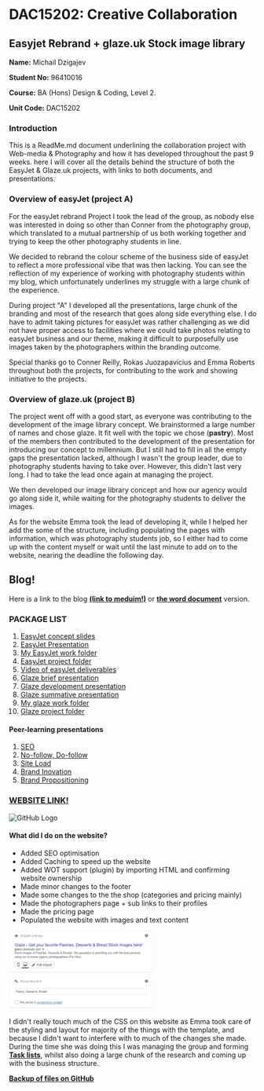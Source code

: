 # DAC15202: Creative Collaboration

## Easyjet Rebrand + glaze.uk Stock image library

**Name:** Michail Dzigajev

**Student No:** 96410016

**Course:** BA (Hons) Design & Coding, Level 2.

**Unit Code:** DAC15202


### **Introduction**

This is a ReadMe.md document underlining the collaboration project with Web-media & Photography and how it has developed throughout the past 9 weeks. here I will cover all the details behind the structure of both the EasyJet & Glaze.uk projects, with links to both documents, and presentations.

### **Overview of easyJet (project A)**

For the easyJet rebrand Project I took the lead of the group, as nobody else was interested in doing so other than Conner from the photography group, which translated to a mutual partnership of us both working together and trying to keep the other photography students in line.

We decided to rebrand the colour scheme of the business side of easyJet to reflect a more professional vibe that was then lacking. You can see the reflection of my experience of working with photography students within my blog, which unfortunately underlines my struggle with a large chunk of the experience. 

During project "A" I developed all the presentations, large chunk of the branding and most of the research that goes along side everything else. I do have to admit taking pictures for easyJet was rather challenging as we did not have proper access to facilities where we could take photos relating to easyJet business and our theme, making it difficult to purposefully use images taken by the photographers within the branding outcome.

Special thanks go to Conner Reilly, Rokas Juozapavicius and Emma Roberts throughout both the projects, for contributing to the work and showing initiative to the projects.

### **Overview of glaze.uk (project B)**

The project went off with a good start, as everyone was contributing to the development of the image library concept. We brainstormed a large number of names and chose glaze. It fit well with the topic we chose (**pastry**). Most of the members then contributed to the development of the presentation for introducing our concept to millennium. But I still had to fill in all the empty gaps the presentation lacked, although I wasn't the group leader, due to photography students having to take over. However, this didn't last very long. I had to take the lead once again at managing the project.

We then developed our image library concept and how our agency would go along side it, while waiting for the photography students to deliver the images.

As for the website Emma took the lead of developing it, while I helped her add the some of the structure, including populating the pages with information, which was photography students job, so I either had to come up with the content myself or wait until the last minute to add on to the website, nearing the deadline the following day. 

## **Blog!**

Here is a link to the blog [**(link to meduim!)**](https://medium.com/series/creative-collaboration-design-coding-fe44ba9ad0a3/edit) or **[the word document](https://drive.google.com/file/d/1NZHnd9e7ogMiyAMfA5-dmhA0bvXSQPJG/view?usp=sharing)** version.

### **PACKAGE LIST**


1. [EasyJet concept slides](https://docs.google.com/presentation/d/15O_mLlz0T2DV5e1WG0bRy0Qp-Sovk8nxv5iyQs50VL4/edit?usp=sharing)
1. [EasyJet Presentation](https://docs.google.com/presentation/d/1-xXmVBOowbq7-d2T3gFNwYVWpeBqbpVEpqI4C0fH4lM/edit?usp=sharing)
1. [My EasyJet work folder](https://drive.google.com/drive/folders/0B0tiDQ6Tr4gTcXZwb0lWZXZsbkU?usp=sharing)
1. [EasyJet project folder](https://drive.google.com/drive/folders/0B0tiDQ6Tr4gTQnJjb1d5RDFtWE0?usp=sharing)
1. [Video of easyJet deliverables](https://www.youtube.com/watch?v=FQXg_xLPhmo)
1. [Glaze brief presentation](https://docs.google.com/presentation/d/1I-ok4HwO-grdVfCTglygxRfLl3mZdtToyrU0kF3p9eg/edit?usp=sharing)
1. [Glaze development presentation](https://docs.google.com/presentation/d/1V80svm4y4gQMzXIDZDkipNaKiurgv5nbLPVlJUd-61c/edit?usp=sharing)
1. [Glaze summative presentation](https://docs.google.com/presentation/d/14soEgwUHnxVQzRULjpxYSHqkBF4b7iBrNK4JRiG9KoU/edit?usp=sharing)
1. [My glaze work folder](https://drive.google.com/drive/folders/0B0tiDQ6Tr4gTMTY4NUNIMzFwNmM?usp=sharing)
1. [Glaze project folder](https://drive.google.com/drive/folders/0B0tiDQ6Tr4gTMDdOc0d3QjhIWmM?usp=sharing)

#### **Peer-learning presentations**
1. [SEO](https://docs.google.com/presentation/d/1aCeCeLDz7A_Ho31PLVUZktBoacCEh0g9m_-zXyx0n3I/edit?usp=sharing)
3. [No-follow, Do-follow](https://docs.google.com/presentation/d/1_GVvESUgORFGufWT8-3NgS3W2UOuOHJUOv-BcBHxLJ8/edit?usp=sharing)
4. [Site Load](https://docs.google.com/presentation/d/1DbBcQ91RWhgldO0EaRN4Nj5l7JEIR-344PvgdrJH6O8/edit?usp=sharing)
5. [Brand Inovation](https://docs.google.com/presentation/d/10ALkFgRVyCakYAeki44PFE5B0JLYyj8_fURdzXH4qZQ/edit?usp=sharing)
6. [Brand Propositioning](https://docs.google.com/presentation/d/1ek3uWyC1j4Ie7o2MhDOgH3cLNQTWu4yWQQNspT6dw9s/edit?usp=sharing)

### [**WEBSITE LINK!**](http://glaze.raveweb.net/)
![GitHub Logo](http://glaze.raveweb.net/wp-content/uploads/2017/11/glaze-logos-final-1-1.png)
#### **What did I do on the website?**
* Added SEO optimisation
* Added Caching to speed up the website
* Added WOT support (plugin) by importing HTML and confirming website ownership
* Made minor changes to the footer
* Made some changes to the the shop (categories and pricing mainly)
* Made the photographers page + sub links to their profiles
* Made the pricing page
* Populated the website with images and text content

![GitHub Logo](https://github.com/shadzig/DAC15202-Michail-Dzigajev/blob/master/SEO%20glaze%20Image.png?raw=true)

I didn't really touch much of the CSS on this website as Emma took care of the styling and layout for majority of the things with the template, and because I didn't want to interfere with to much of the changes she made. During the time she was doing this I was managing the group and forming [**Task lists**](https://docs.google.com/document/d/1lfD6xPk5seEQ_as5LjVD0A21InMw1asO-pkyKWNWLC0/edit?usp=sharing), whilst also doing a large chunk of the research and coming up with the business structure.

[**Backup of files on GitHub**](https://github.com/shadzig/DAC15202-Michail-Dzigajev)
